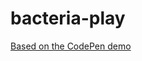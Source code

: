 bacteria-play
=============

[Based on the CodePen demo](http://codepen.io/grgrdvrt/pen/bywBt?editors=011)

